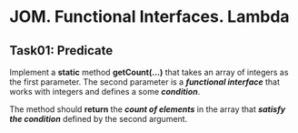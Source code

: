 # JOM. Functional Interfaces. Lambda

## Task01: Predicate

Implement a **static** method **getCount(...)** that takes an array of integers as the first parameter. The second
parameter is a **_functional interface_** that works with integers and defines a some **_condition_**.

The method should **return** the **_count of elements_** in the array that **_satisfy the condition_** defined by the
second argument.